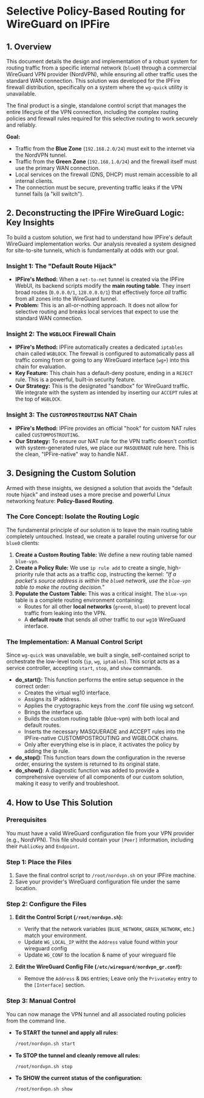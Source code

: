 # Selective Policy-Based Routing for WireGuard on IPFire

## 1. Overview

This document details the design and implementation of a robust system for routing traffic from a specific internal network (`blue0`) through a commercial WireGuard VPN provider (NordVPN), while ensuring all other traffic uses the standard WAN connection. This solution was developed for the IPFire firewall distribution, specifically on a system where the `wg-quick` utility is unavailable.

The final product is a single, standalone control script that manages the entire lifecycle of the VPN connection, including the complex routing policies and firewall rules required for this selective routing to work securely and reliably.

**Goal:**
-   Traffic from the **Blue Zone** (`192.168.2.0/24`) must exit to the internet via the NordVPN tunnel.
-   Traffic from the **Green Zone** (`192.168.1.0/24`) and the firewall itself must use the primary WAN connection.
-   Local services on the firewall (DNS, DHCP) must remain accessible to all internal clients.
-   The connection must be secure, preventing traffic leaks if the VPN tunnel fails (a "kill switch").

## 2. Deconstructing the IPFire WireGuard Logic: Key Insights

To build a custom solution, we first had to understand how IPFire's default WireGuard implementation works. Our analysis revealed a system designed for site-to-site tunnels, which is fundamentally at odds with our goal.

### Insight 1: The "Default Route Hijack"

-   **IPFire's Method:** When a `net-to-net` tunnel is created via the IPFire WebUI, its backend scripts modify the **main routing table**. They insert broad routes (`0.0.0.0/1`, `128.0.0.0/1`) that effectively force *all* traffic from all zones into the WireGuard tunnel.
-   **Problem:** This is an all-or-nothing approach. It does not allow for selective routing and breaks local services that expect to use the standard WAN connection.

### Insight 2: The `WGBLOCK` Firewall Chain

-   **IPFire's Method:** IPFire automatically creates a dedicated `iptables` chain called `WGBLOCK`. The firewall is configured to automatically pass all traffic coming from or going to any WireGuard interface (`wg+`) into this chain for evaluation.
-   **Key Feature:** This chain has a default-deny posture, ending in a `REJECT` rule. This is a powerful, built-in security feature.
-   **Our Strategy:** This is the designated "sandbox" for WireGuard traffic. We integrate with the system as intended by inserting our `ACCEPT` rules at the top of `WGBLOCK`.

### Insight 3: The `CUSTOMPOSTROUTING` NAT Chain

-   **IPFire's Method:** IPFire provides an official "hook" for custom NAT rules called `CUSTOMPOSTROUTING`.
-   **Our Strategy:** To ensure our NAT rule for the VPN traffic doesn't conflict with system-generated rules, we place our `MASQUERADE` rule here. This is the clean, "IPFire-native" way to handle NAT.

## 3. Designing the Custom Solution

Armed with these insights, we designed a solution that avoids the "default route hijack" and instead uses a more precise and powerful Linux networking feature: **Policy-Based Routing**.

### The Core Concept: Isolate the Routing Logic

The fundamental principle of our solution is to leave the main routing table completely untouched. Instead, we create a parallel routing universe for our `blue0` clients:

1.  **Create a Custom Routing Table:** We define a new routing table named `blue-vpn`.
2.  **Create a Policy Rule:** We use `ip rule add` to create a single, high-priority rule that acts as a traffic cop, instructing the kernel: *"If a packet's source address is within the `blue0` network, use the `blue-vpn` table to make the routing decision."*
3.  **Populate the Custom Table:** This was a critical insight. The `blue-vpn` table is a complete routing environment containing:
    -   Routes for all other **local networks** (`green0`, `blue0`) to prevent local traffic from leaking into the VPN.
    -   A **default route** that sends all other traffic to our `wg10` WireGuard interface.

### The Implementation: A Manual Control Script

Since `wg-quick` was unavailable, we built a single, self-contained script to orchestrate the low-level tools (`ip`, `wg`, `iptables`). This script acts as a service controller, accepting `start`, `stop`, and `show` commands.

* **do_start():** This function performs the entire setup sequence in the correct order:
    -   Creates the virtual wg10 interface.
    -   Assigns its IP address.
    -   Applies the cryptographic keys from the .conf file using wg setconf.
    -   Brings the interface up.
    -   Builds the custom routing table (blue-vpn) with both local and default routes.
    -   Inserts the necessary MASQUERADE and ACCEPT rules into the IPFire-native CUSTOMPOSTROUTING and WGBLOCK chains.
    -   Only after everything else is in place, it activates the policy by adding the ip rule.
* **do_stop()**: This function tears down the configuration in the reverse order, ensuring the system is returned to its original state.
* **do_show()**: A diagnostic function was added to provide a comprehensive overview of all components of our custom solution, making it easy to verify and troubleshoot.


## 4. How to Use This Solution

### Prerequisites

You must have a valid WireGuard configuration file from your VPN provider (e.g., NordVPN). This file should contain your `[Peer]` information, including their `PublicKey` and `Endpoint`.

### Step 1: Place the Files

1.  Save the final control script to `/root/nordvpn.sh` on your IPFire machine.
2.  Save your provider's WireGuard configuration file under the same location.

### Step 2: Configure the Files

1.  **Edit the Control Script (`/root/nordvpn.sh`):**
    -   Verify that the network variables (`BLUE_NETWORK`, `GREEN_NETWORK`, etc.) match your environment.
    -   Update `WG_LOCAL_IP` witht the `Address` value found within your wireguard config
    -   Update `WG_CONF` to the location & name of your wireguard file

2.  **Edit the WireGuard Config File (`/etc/wireguard/nordvpn_gr.conf`):**
    -   Remove the `Address` & `DNS` entries; Leave only the `PrivateKey` entry to the `[Interface]` section.

### Step 3: Manual Control

You can now manage the VPN tunnel and all associated routing policies from the command line.

-   **To START the tunnel and apply all rules:**
    ```bash
    /root/nordvpn.sh start
    ```

-   **To STOP the tunnel and cleanly remove all rules:**
    ```bash
    /root/nordvpn.sh stop
    ```

-   **To SHOW the current status of the configuration:**
    ```bash
    /root/nordvpn.sh show
    ```
